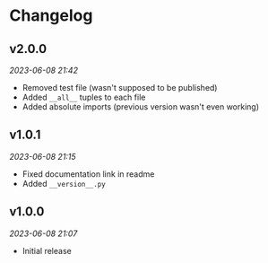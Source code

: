 # Changelog

## v2.0.0

_2023-06-08 21:42_

- Removed test file (wasn't supposed to be published)
- Added `__all__` tuples to each file
- Added absolute imports (previous version wasn't even working)

## v1.0.1

_2023-06-08 21:15_

- Fixed documentation link in readme
- Added `__version__.py`

## v1.0.0

_2023-06-08 21:07_

- Initial release

